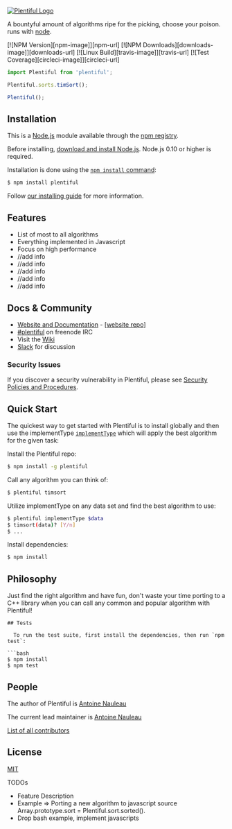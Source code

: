 [![Plentiful Logo](https://s3.amazonaws.com/plentiful/plentiful-thick-moved%405x.png)](http://plentiful.nauleau.io/)

A bountyful amount of algorithms ripe for the picking, choose your poison. runs with [node](http://nodejs.org).

[![NPM Version][npm-image]][npm-url]
[![NPM Downloads][downloads-image]][downloads-url]
[![Linux Build][travis-image]][travis-url]
[![Test Coverage][circleci-image]][circleci-url]

```js
import Plentiful from 'plentiful';

Plentiful.sorts.timSort();

Plentiful();
```

## Installation

This is a [Node.js](https://nodejs.org/en/) module available through the
[npm registry](https://www.npmjs.com/).

Before installing, [download and install Node.js](https://nodejs.org/en/download/).
Node.js 0.10 or higher is required.

Installation is done using the
[`npm install` command](https://docs.npmjs.com/getting-started/installing-npm-packages-locally):

```bash
$ npm install plentiful
```

Follow [our installing guide](http://plentiful.nauleau.io/docs/install.html)
for more information.

## Features

-   List of most to all algorithms
-   Everything implemented in Javascript
-   Focus on high performance
-   //add info
-   //add info
-   //add info
-   //add info
-   //add info

## Docs & Community

-   [Website and Documentation](http://plentiful.nauleau.io) - [[website repo](https://github.com/ajnauleau/plentiful/plentiful.nauleau.io)]
-   [#plentiful](https://webchat.freenode.net/?channels=plentiful) on freenode IRC
-   Visit the [Wiki](https://github.com/ajnauleau/plentiful/wiki)
-   [Slack](https://project-plentiful.slack.com) for discussion

### Security Issues

If you discover a security vulnerability in Plentiful, please see [Security Policies and Procedures](Security.md).

## Quick Start

The quickest way to get started with Plentiful is to install globally and then use the implementType [`implementType`](https://github.com/ajnauleau/plentiful/implements/implementType) which will apply the best algorithm for the given task:

Install the Plentiful repo:

```bash
$ npm install -g plentiful
```

Call any algorithm you can think of:

```bash
$ plentiful timsort
```

Utilize implementType on any data set and find the best algorithm to use:

```bash
$ plentiful implementType $data
$ timsort(data)? [Y/n]
$ ...
```

Install dependencies:

```bash
$ npm install
```

## Philosophy

Just find the right algorithm and have fun, don't waste your time porting to a C++ library when you can call any common and popular algorithm with Plentiful!

````
## Tests

  To run the test suite, first install the dependencies, then run `npm test`:

```bash
$ npm install
$ npm test
````

## People

The author of Plentiful is [Antoine Nauleau](https://github.com/ajnauleau)

The current lead maintainer is [Antoine Nauleau](https://github.com/ajnauleau)

[List of all contributors](https://github.com/ajnauleau/plentiful/contribute/contributors)

## License

[MIT](LICENSE)

TODOs

-   Feature Description
-   Example => Porting a new algorithm to javascript source Array.prototype.sort = Plentiful.sort.sorted().
-   Drop bash example, implement javascripts
